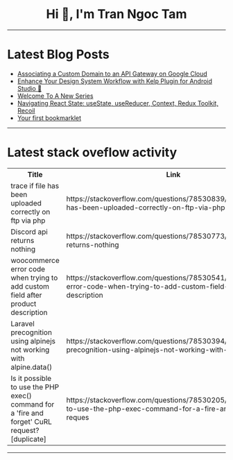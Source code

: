 <h1 align="center">Hi 👋, I'm Tran Ngoc Tam</h1>

---

# Latest Blog Posts 
<!-- BLOG-POST-LIST:START -->
- [Associating a Custom Domain to an API Gateway on Google Cloud](https://dev.to/burgossrodrigo/associating-a-custom-domain-to-an-api-gateway-on-google-cloud-4ph6)
- [Enhance Your Design System Workflow with Kelp Plugin for Android Studio 🌱](https://dev.to/popovanton0/enhance-your-design-system-workflow-with-kelp-plugin-for-android-studio-6pm)
- [Welcome To A New Series](https://dev.to/nhelchitnis/welcome-to-a-new-series-hp4)
- [Navigating React State: useState, useReducer, Context, Redux Toolkit, Recoil](https://dev.to/bilelsalemdev/navigating-react-state-usestate-usereducer-context-redux-toolkit-recoil-3i98)
- [Your first bookmarklet](https://dev.to/defenderofbasic/your-first-bookmarklet-3213)
<!-- BLOG-POST-LIST:END -->

---

# Latest stack oveflow activity
<table>
  <tr><th>Title</th><th>Link</th></tr>
  <!-- STACKOVERFLOW:START --><tr><td>trace if file has been uploaded correctly on ftp via php</td><td>https://stackoverflow.com/questions/78530839/trace-if-file-has-been-uploaded-correctly-on-ftp-via-php</td></tr><tr><td>Discord api returns nothing</td><td>https://stackoverflow.com/questions/78530773/discord-api-returns-nothing</td></tr><tr><td>woocommerce error code when trying to add custom field after product description</td><td>https://stackoverflow.com/questions/78530541/woocommerce-error-code-when-trying-to-add-custom-field-after-product-description</td></tr><tr><td>Laravel precognition using alpinejs not working with alpine.data&lpar;&rpar;</td><td>https://stackoverflow.com/questions/78530394/laravel-precognition-using-alpinejs-not-working-with-alpine-data</td></tr><tr><td>Is it possible to use the PHP exec&lpar;&rpar; command for a &#39;fire and forget&#39; CuRL request? [duplicate]</td><td>https://stackoverflow.com/questions/78530205/is-it-possible-to-use-the-php-exec-command-for-a-fire-and-forget-curl-reques</td></tr><!-- STACKOVERFLOW:END -->
</table>

---


